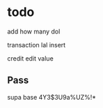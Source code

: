# todo

add how many dol

transaction lal insert

credit edit value 

## Pass

supa base
4Y3$3U9a%UZ%!\*
